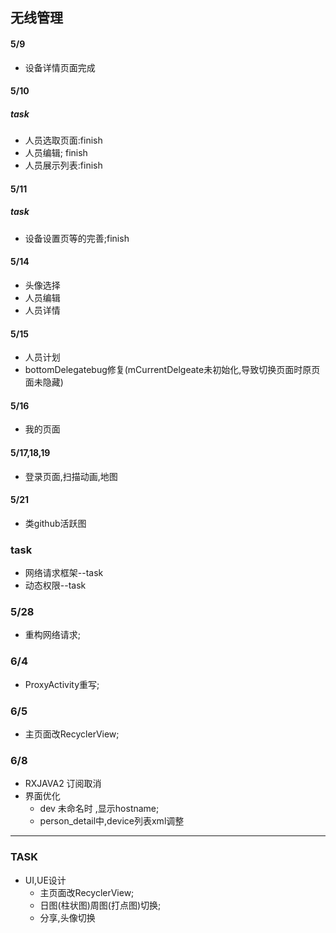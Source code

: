 ## 无线管理

#### 5/9
* 设备详情页面完成

#### 5/10
##### task
 * 人员选取页面:finish
 * 人员编辑; finish
 * 人员展示列表:finish
 
 #### 5/11
 ##### task
 * 设备设置页等的完善;finish
 
 #### 5/14
 * 头像选择
 * 人员编辑
 * 人员详情
 
 #### 5/15
 * 人员计划
 * bottomDelegatebug修复(mCurrentDelgeate未初始化,导致切换页面时原页面未隐藏)
 
 #### 5/16
 * 我的页面
 
 #### 5/17,18,19 
 * 登录页面,扫描动画,地图
 
 #### 5/21
 * 类github活跃图
 ### task
 * 网络请求框架--task
 * 动态权限--task
 
 ### 5/28
 * 重构网络请求;
 
 ### 6/4
  * ProxyActivity重写;
  
  ### 6/5
   * 主页面改RecyclerView;
   
  ### 6/8
  * RXJAVA2 订阅取消
  * 界面优化
    * dev 未命名时 ,显示hostname;
    * person_detail中,device列表xml调整
 ---
 ### TASK
 * UI,UE设计 
    * 主页面改RecyclerView;
    * 日图(柱状图)周图(打点图)切换;
    * 分享,头像切换
 
